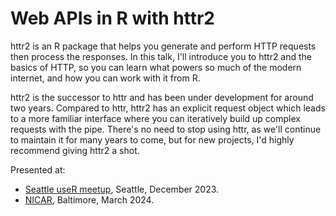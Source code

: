 # Web APIs in R with httr2

httr2 is an R package that helps you generate and perform HTTP requests then process the responses. In this talk, I'll introduce you to httr2 and the basics of HTTP, so you can learn what powers so much of the modern internet, and how you can work with it from R.

httr2 is the successor to httr and has been under development for around two years. Compared to httr, httr2 has an explicit request object which leads to a more familiar interface where you can iteratively build up complex requests with the pipe. There's no need to stop using httr, as we'll continue to maintain it for many years to come, but for new projects, I'd highly recommend giving httr2 a shot.

Presented at:

* [Seattle useR meetup](httr2-1-seattle.pdf), Seattle, December 2023.
* [NICAR](httr2-2-nicar.pdf), Baltimore, March 2024.
